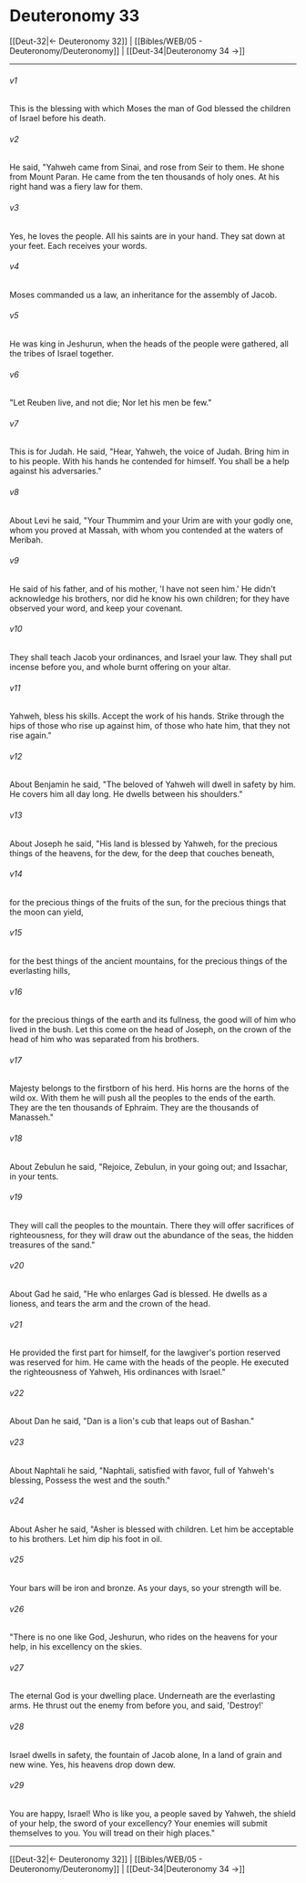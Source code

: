 # Deuteronomy 33

[[Deut-32|← Deuteronomy 32]] | [[Bibles/WEB/05 - Deuteronomy/Deuteronomy]] | [[Deut-34|Deuteronomy 34 →]]
***



###### v1 
This is the blessing with which Moses the man of God blessed the children of Israel before his death. 

###### v2 
He said, "Yahweh came from Sinai, and rose from Seir to them. He shone from Mount Paran. He came from the ten thousands of holy ones. At his right hand was a fiery law for them. 

###### v3 
Yes, he loves the people. All his saints are in your hand. They sat down at your feet. Each receives your words. 

###### v4 
Moses commanded us a law, an inheritance for the assembly of Jacob. 

###### v5 
He was king in Jeshurun, when the heads of the people were gathered, all the tribes of Israel together. 

###### v6 
"Let Reuben live, and not die; Nor let his men be few." 

###### v7 
This is for Judah. He said, "Hear, Yahweh, the voice of Judah. Bring him in to his people. With his hands he contended for himself. You shall be a help against his adversaries." 

###### v8 
About Levi he said, "Your Thummim and your Urim are with your godly one, whom you proved at Massah, with whom you contended at the waters of Meribah. 

###### v9 
He said of his father, and of his mother, 'I have not seen him.' He didn't acknowledge his brothers, nor did he know his own children; for they have observed your word, and keep your covenant. 

###### v10 
They shall teach Jacob your ordinances, and Israel your law. They shall put incense before you, and whole burnt offering on your altar. 

###### v11 
Yahweh, bless his skills. Accept the work of his hands. Strike through the hips of those who rise up against him, of those who hate him, that they not rise again." 

###### v12 
About Benjamin he said, "The beloved of Yahweh will dwell in safety by him. He covers him all day long. He dwells between his shoulders." 

###### v13 
About Joseph he said, "His land is blessed by Yahweh, for the precious things of the heavens, for the dew, for the deep that couches beneath, 

###### v14 
for the precious things of the fruits of the sun, for the precious things that the moon can yield, 

###### v15 
for the best things of the ancient mountains, for the precious things of the everlasting hills, 

###### v16 
for the precious things of the earth and its fullness, the good will of him who lived in the bush. Let this come on the head of Joseph, on the crown of the head of him who was separated from his brothers. 

###### v17 
Majesty belongs to the firstborn of his herd. His horns are the horns of the wild ox. With them he will push all the peoples to the ends of the earth. They are the ten thousands of Ephraim. They are the thousands of Manasseh." 

###### v18 
About Zebulun he said, "Rejoice, Zebulun, in your going out; and Issachar, in your tents. 

###### v19 
They will call the peoples to the mountain. There they will offer sacrifices of righteousness, for they will draw out the abundance of the seas, the hidden treasures of the sand." 

###### v20 
About Gad he said, "He who enlarges Gad is blessed. He dwells as a lioness, and tears the arm and the crown of the head. 

###### v21 
He provided the first part for himself, for the lawgiver's portion reserved was reserved for him. He came with the heads of the people. He executed the righteousness of Yahweh, His ordinances with Israel." 

###### v22 
About Dan he said, "Dan is a lion's cub that leaps out of Bashan." 

###### v23 
About Naphtali he said, "Naphtali, satisfied with favor, full of Yahweh's blessing, Possess the west and the south." 

###### v24 
About Asher he said, "Asher is blessed with children. Let him be acceptable to his brothers. Let him dip his foot in oil. 

###### v25 
Your bars will be iron and bronze. As your days, so your strength will be. 

###### v26 
"There is no one like God, Jeshurun, who rides on the heavens for your help, in his excellency on the skies. 

###### v27 
The eternal God is your dwelling place. Underneath are the everlasting arms. He thrust out the enemy from before you, and said, 'Destroy!' 

###### v28 
Israel dwells in safety, the fountain of Jacob alone, In a land of grain and new wine. Yes, his heavens drop down dew. 

###### v29 
You are happy, Israel! Who is like you, a people saved by Yahweh, the shield of your help, the sword of your excellency? Your enemies will submit themselves to you. You will tread on their high places."

***
[[Deut-32|← Deuteronomy 32]] | [[Bibles/WEB/05 - Deuteronomy/Deuteronomy]] | [[Deut-34|Deuteronomy 34 →]]
